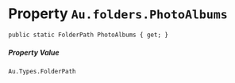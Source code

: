 # Property `Au.folders.PhotoAlbums`

```
public static FolderPath PhotoAlbums { get; }
```

##### Property Value

`Au.Types.FolderPath`